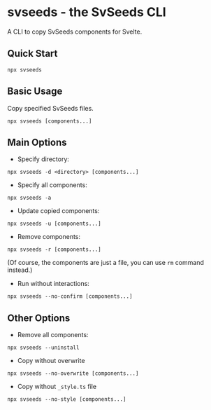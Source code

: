 # svseeds - the SvSeeds CLI
A CLI to copy SvSeeds components for Svelte.

## Quick Start
```
npx svseeds
```

## Basic Usage
Copy specified SvSeeds files.
```
npx svseeds [components...]
```

## Main Options
- Specify directory:
```
npx svseeds -d <directory> [components...]
```

- Specify all components:
```
npx svseeds -a
```

- Update copied components:
```
npx svseeds -u [components...]
```

- Remove components:
```
npx svseeds -r [components...]
```
(Of course, the components are just a file, you can use `rm` command instead.)

- Run without interactions:
```
npx svseeds --no-confirm [components...]
```

## Other Options
- Remove all components:
```
npx svseeds --uninstall
```

- Copy without overwrite
```
npx svseeds --no-overwrite [components...]
```

- Copy without `_style.ts` file
```
npx svseeds --no-style [components...]
```
